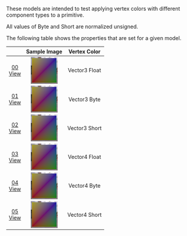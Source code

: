 These models are intended to test applying vertex colors with different component types to a primitive.  

All values of Byte and Short are normalized unsigned.  

The following table shows the properties that are set for a given model.  

|   | Sample Image | Vertex Color |
| :---: | :---: | :---: |
| [00](Mesh_PrimitiveVertexColor_00.gltf)<br>[View](https://bghgary.github.io/glTF-Assets-Viewer/?folder=10&model=0) | [<img src="Figures/Thumbnails/Mesh_PrimitiveVertexColor_00.png" align="middle">](Figures/SampleImages/Mesh_PrimitiveVertexColor_00.png) | Vector3 Float |
| [01](Mesh_PrimitiveVertexColor_01.gltf)<br>[View](https://bghgary.github.io/glTF-Assets-Viewer/?folder=10&model=1) | [<img src="Figures/Thumbnails/Mesh_PrimitiveVertexColor_01.png" align="middle">](Figures/SampleImages/Mesh_PrimitiveVertexColor_01.png) | Vector3 Byte |
| [02](Mesh_PrimitiveVertexColor_02.gltf)<br>[View](https://bghgary.github.io/glTF-Assets-Viewer/?folder=10&model=2) | [<img src="Figures/Thumbnails/Mesh_PrimitiveVertexColor_02.png" align="middle">](Figures/SampleImages/Mesh_PrimitiveVertexColor_02.png) | Vector3 Short |
| [03](Mesh_PrimitiveVertexColor_03.gltf)<br>[View](https://bghgary.github.io/glTF-Assets-Viewer/?folder=10&model=3) | [<img src="Figures/Thumbnails/Mesh_PrimitiveVertexColor_03.png" align="middle">](Figures/SampleImages/Mesh_PrimitiveVertexColor_03.png) | Vector4 Float |
| [04](Mesh_PrimitiveVertexColor_04.gltf)<br>[View](https://bghgary.github.io/glTF-Assets-Viewer/?folder=10&model=4) | [<img src="Figures/Thumbnails/Mesh_PrimitiveVertexColor_04.png" align="middle">](Figures/SampleImages/Mesh_PrimitiveVertexColor_04.png) | Vector4 Byte |
| [05](Mesh_PrimitiveVertexColor_05.gltf)<br>[View](https://bghgary.github.io/glTF-Assets-Viewer/?folder=10&model=5) | [<img src="Figures/Thumbnails/Mesh_PrimitiveVertexColor_05.png" align="middle">](Figures/SampleImages/Mesh_PrimitiveVertexColor_05.png) | Vector4 Short |
 
